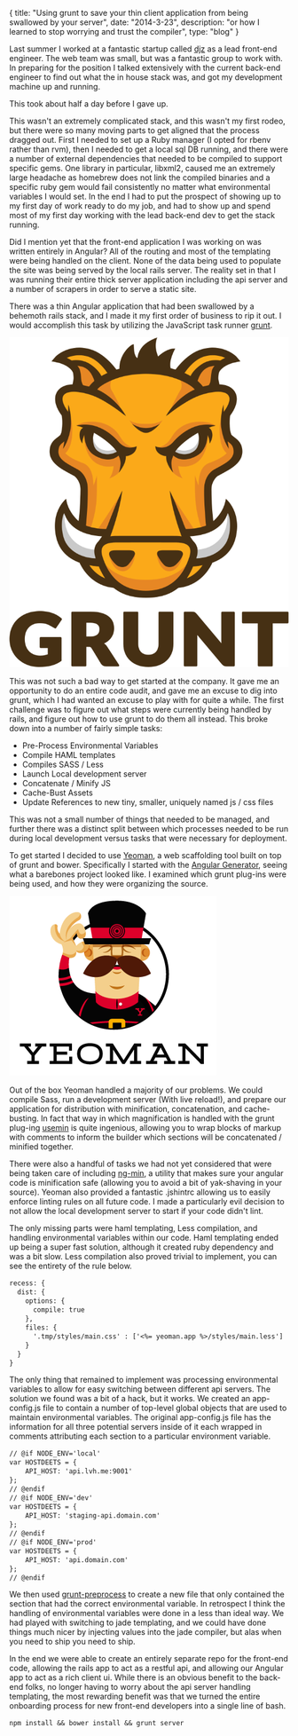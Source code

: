 {
  title: "Using grunt to save your thin client application from being swallowed by your server",
  date:  "2014-3-23",
  description: "or how I learned to stop worrying and trust the compiler",
  type: "blog"
}

Last summer I worked at a fantastic startup called [djz](http://djz.com) as a lead front-end engineer.  The web team was small, but was a fantastic group to work with.  In preparing for the position I talked extensively with the current back-end engineer to find out what the in house stack was, and got my development machine up and running.

This took about half a day before I gave up.

This wasn't an extremely complicated stack, and this wasn't my first rodeo, but there were so many moving parts to get aligned that the process dragged out.  First I needed to set up a Ruby manager (I opted for rbenv rather than rvm), then I needed to get a local sql DB running, and there were a number of external dependencies that needed to be compiled to support specific gems.  One library in particular, libxml2, caused me an extremely large headache as homebrew does not link the compiled binaries and a specific ruby gem would fail consistently no matter what environmental variables I would set.  In the end I had to put the prospect of showing up to my first day of work ready to do my job, and had to show up and spend most of my first day working with the lead back-end dev to get the stack running.

Did I mention yet that the front-end application I was working on was written entirely in Angular?  All of the routing and most of the templating were being handled on the client.  None of the data being used to populate the site was being served by the local rails server.  The reality set in that I was running their entire thick server application including the api server and a number of scrapers in order to serve a static site.

There was a thin Angular application that had been swallowed by a behemoth rails stack, and I made it my first order of business to rip it out.  I would accomplish this task by utilizing the JavaScript task runner [grunt](http://gruntjs.com/).

![Grunt.js](/images/grunt/grunt-logo.svg)

This was not such a bad way to get started at the company.  It gave me an opportunity to do an entire code audit, and gave me an excuse to dig into grunt, which I had wanted an excuse to play with for quite a while.  The first challenge was to figure out what steps were currently being handled by rails, and figure out how to use grunt to do them all instead.  This broke down into a number of fairly simple tasks:

* Pre-Process Environmental Variables
* Compile HAML templates
* Compiles SASS / Less
* Launch Local development server
* Concatenate / Minify JS
* Cache-Bust Assets
* Update References to new tiny, smaller, uniquely named js / css files

This was not a small number of things that needed to be managed, and further there was a distinct split between which processes needed to be run during local development versus tasks that were necessary for deployment.

To get started I decided to use [Yeoman](http://yeoman.io/), a web scaffolding tool built on top of grunt and bower.  Specifically I started with the [Angular Generator](https://github.com/yeoman/generator-angular), seeing what a barebones project looked like.  I examined which grunt plug-ins were being used, and how they were organizing the source.

![Yeoman](/images/grunt/yeoman-logo.a053.png)

Out of the box Yeoman handled a majority of our problems.  We could compile Sass, run a development server (With live reload!), and prepare our application for distribution with minification, concatenation, and cache-busting.  In fact that way in which magnification is handled with the grunt plug-ing [usemin](https://github.com/yeoman/grunt-usemin) is quite ingenious, allowing you to wrap blocks of markup with comments to inform the builder which sections will be concatenated / minified together.

There were also a handful of tasks we had not yet considered that were being taken care of including [ng-min](https://github.com/btford/grunt-ngmin), a utility that makes sure your angular code is minification safe (allowing you to avoid a bit of yak-shaving in your source).  Yeoman also provided a fantastic .jshintrc allowing us to easily enforce linting rules on all future code.  I made a particularly evil decision to not allow the local development server to start if your code didn't lint.

The only missing parts were haml templating, Less compilation, and handling environmental variables within our code.  Haml templating ended up being a super fast solution, although it created ruby dependency and was a bit slow.   Less compilation also proved trivial to implement, you can see the entirety of the rule below.

```
recess: {
  dist: {
    options: {
      compile: true
    },
    files: {
      '.tmp/styles/main.css' : ['<%= yeoman.app %>/styles/main.less']
    }
  }
}
```

The only thing that remained to implement was processing environmental variables to allow for easy switching between different api servers.  The solution we found was a bit of a hack, but it works.  We created an app-config.js file to contain a number of top-level global objects that are used to maintain environmental variables.  The original app-config.js file has the information for all three potential servers inside of it each wrapped in comments attributing each section to a particular environment variable.

```
// @if NODE_ENV='local'
var HOSTDEETS = {
    API_HOST: 'api.lvh.me:9001'
};
// @endif
// @if NODE_ENV='dev'
var HOSTDEETS = {
    API_HOST: 'staging-api.domain.com'
};
// @endif
// @if NODE_ENV='prod'
var HOSTDEETS = {
    API_HOST: 'api.domain.com'
};
// @endif
```

We then used [grunt-preprocess](https://github.com/jsoverson/grunt-preprocess) to create a new file that only contained the section that had the correct environmental variable.  In retrospect I think the handling of environmental variables were done in a less than ideal way.  We had played with switching to jade templating, and we could have done things much nicer by injecting values into the jade compiler, but alas when you need to ship you need to ship.

In the end we were able to create an entirely separate repo for the front-end code, allowing the rails app to act as a restful api, and allowing our Angular app to act as a rich client ui.  While there is an obvious benefit to the back-end folks, no longer having to worry about the api server handling templating, the most rewarding benefit was that we turned the entire onboarding process for new front-end developers into a single line of bash.

```
npm install && bower install && grunt server
```